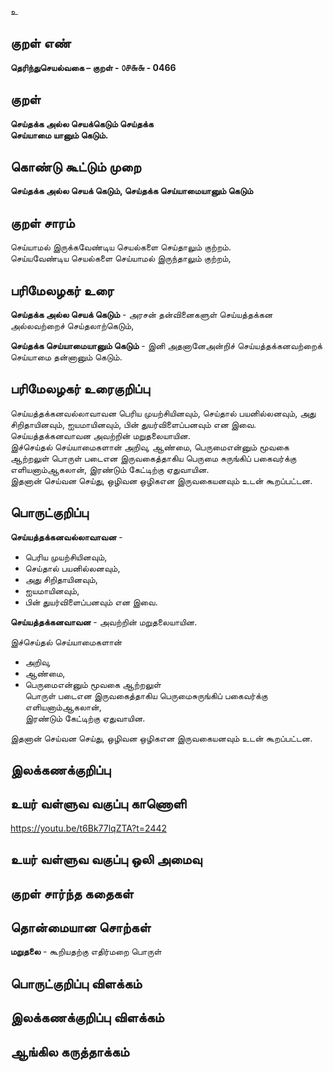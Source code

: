 உ

## குறள் எண் 

**தெரிந்துசெயல்வகை – குறள் - ௦௪௬௬ - 0466**  

## குறள் 

**செய்தக்க அல்ல செயக்கெடும் செய்தக்க  
செய்யாமை யானும் கெடும்.**

## கொண்டு கூட்டும் முறை

**செய்தக்க அல்ல செயக் கெடும், செய்தக்க செய்யாமையானும் கெடும்** 

## குறள் சாரம் 

செய்யாமல் இருக்கவேண்டிய செயல்களை செய்தாலும் குற்றம்.   
செய்யவேண்டிய செயல்களை செய்யாமல் இருந்தாலும் குற்றம்,  
 
## பரிமேலழகர் உரை

**செய்தக்க அல்ல செயக் கெடும்** - அரசன் தன்வினைகளுள் செய்யத்தக்கன அல்லவற்றைச் செய்தலாற்கெடும்,  

**செய்தக்க செய்யாமையானும் கெடும்** - இனி அதனானேஅன்றிச் செய்யத்தக்கனவற்றைக் செய்யாமை தன்னானும் கெடும்.  

## பரிமேலழகர் உரைகுறிப்பு   

செய்யத்தக்கனவல்லாவாவன பெரிய முயற்சியினவும், செய்தால் பயனில்லனவும், அது சிறிதாயினவும், ஐயமாயினவும், பின் துயர்விளைப்பனவும் என இவை.  
செய்யத்தக்கனவாவன அவற்றின் மறுதலையாயின.  
இச்செய்தல் செய்யாமைகளான் அறிவு, ஆண்மை, பெருமைஎன்னும் மூவகை ஆற்றலுள் பொருள் படைஎன இருவகைத்தாகிய பெருமை சுருங்கிப் பகைவர்க்கு எளியனாம்ஆகலான், இரண்டும் கேட்டிற்கு ஏதுவாயின.  
இதனான் செய்வன செய்து, ஒழிவன ஒழிகஎன இருவகையனவும் உடன் கூறப்பட்டன.   

## பொருட்குறிப்பு 

**செய்யத்தக்கனவல்லாவாவன** -  
* பெரிய முயற்சியினவும்,  
* செய்தால் பயனில்லனவும்,   
* அது சிறிதாயினவும்,  
* ஐயமாயினவும்,  
* பின் துயர்விளைப்பனவும் என இவை.    

**செய்யத்தக்கனவாவன** - அவற்றின் மறுதலையாயின.    

இச்செய்தல் செய்யாமைகளான்   
* அறிவு,  
* ஆண்மை,  
* பெருமைஎன்னும் மூவகை ஆற்றலுள்  
பொருள் படைஎன இருவகைத்தாகிய பெருமைசுருங்கிப் பகைவர்க்கு எளியனாம்ஆகலான்,  
இரண்டும் கேட்டிற்கு ஏதுவாயின.  

இதனான் செய்வன செய்து, ஒழிவன ஒழிகஎன இருவகையனவும் உடன் கூறப்பட்டன.   

## இலக்கணக்குறிப்பு  


## உயர் வள்ளுவ வகுப்பு காணொளி

https://youtu.be/t6Bk77lqZTA?t=2442

## உயர் வள்ளுவ வகுப்பு ஒலி அமைவு 

 
## குறள் சார்ந்த கதைகள் 


## தொன்மையான சொற்கள்

**மறுதலை** - கூறியதற்கு எதிர்மறை பொருள்   

## பொருட்குறிப்பு விளக்கம்


## இலக்கணக்குறிப்பு விளக்கம்


## ஆங்கில கருத்தாக்கம் 


